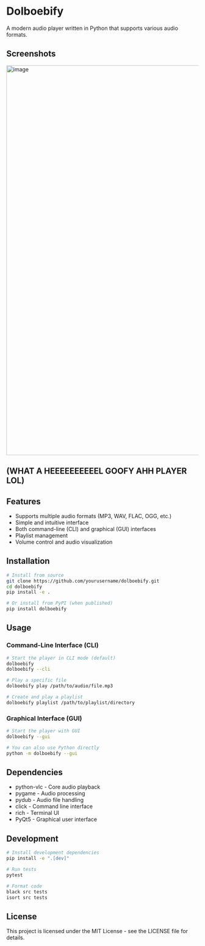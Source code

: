 # Dolboebify

A modern audio player written in Python that supports various audio formats.

## Screenshots
<img width="945" height="1022" alt="image" src="https://github.com/user-attachments/assets/1af07966-45f2-40d5-93c2-b7cbdf01f323" />

## (WHAT A HEEEEEEEEEEL GOOFY AHH PLAYER LOL)

## Features

- Supports multiple audio formats (MP3, WAV, FLAC, OGG, etc.)
- Simple and intuitive interface
- Both command-line (CLI) and graphical (GUI) interfaces
- Playlist management
- Volume control and audio visualization

## Installation

```bash
# Install from source
git clone https://github.com/yourusername/dolboebify.git
cd dolboebify
pip install -e .

# Or install from PyPI (when published)
pip install dolboebify
```

## Usage

### Command-Line Interface (CLI)

```bash
# Start the player in CLI mode (default)
dolboebify
dolboebify --cli

# Play a specific file
dolboebify play /path/to/audio/file.mp3

# Create and play a playlist
dolboebify playlist /path/to/playlist/directory
```

### Graphical Interface (GUI)

```bash
# Start the player with GUI
dolboebify --gui

# You can also use Python directly
python -m dolboebify --gui
```

## Dependencies

- python-vlc - Core audio playback
- pygame - Audio processing
- pydub - Audio file handling
- click - Command line interface
- rich - Terminal UI
- PyQt5 - Graphical user interface

## Development

```bash
# Install development dependencies
pip install -e ".[dev]"

# Run tests
pytest

# Format code
black src tests
isort src tests
```

## License

This project is licensed under the MIT License - see the LICENSE file for details.
